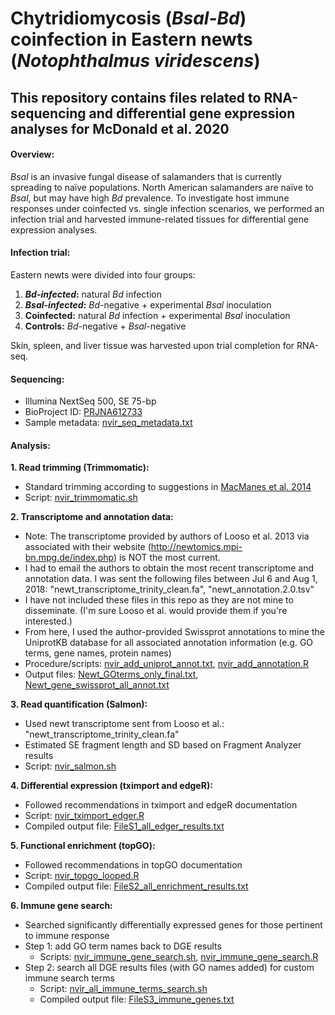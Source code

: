 # Chytridiomycosis (*Bsal-Bd*) coinfection in Eastern newts (*Notophthalmus viridescens*)

## This repository contains files related to RNA-sequencing and differential gene expression analyses for McDonald et al. 2020

#### Overview:
*Bsal* is an invasive fungal disease of salamanders that is currently spreading to naïve populations. North American salamanders are naïve to *Bsal*, but may have high *Bd* prevalence. To investigate host immune responses under coinfected vs. single infection scenarios, we performed an infection trial and harvested immune-related tissues for differential gene expression analyses.

#### Infection trial:
Eastern newts were divided into four groups:
1. __*Bd-infected*:__  natural *Bd* infection
1. __*Bsal-infected*:__  *Bd*-negative + experimental *Bsal* inoculation
1. __Coinfected:__  natural *Bd* infection + experimental *Bsal* inoculation
1. __Controls:__  *Bd*-negative + *Bsal*-negative

Skin, spleen, and liver tissue was harvested upon trial completion for RNA-seq.

#### Sequencing:
- Illumina NextSeq 500, SE 75-bp
- BioProject ID: [PRJNA612733](http://www.ncbi.nlm.nih.gov/bioproject/612733)
- Sample metadata: [nvir_seq_metadata.txt](data/nvir_seq_metadata.txt)

#### Analysis:
__1. Read trimming (Trimmomatic):__
- Standard trimming according to suggestions in [MacManes et al. 2014](https://www.frontiersin.org/articles/10.3389/fgene.2014.00013/full)
- Script: [nvir_trimmomatic.sh](/pipelines_scripts/nvir_trimmomatic.sh)

__2. Transcriptome and annotation data:__
- Note: The transcriptome provided by authors of Looso et al. 2013 via associated with their website (http://newtomics.mpi-bn.mpg.de/index.php) is NOT the most current.
- I had to email the authors to obtain the most recent transcriptome and annotation data. I was sent the following files between Jul 6 and Aug 1, 2018: "newt_transcriptome_trinity_clean.fa", "newt_annotation.2.0.tsv"
- I have not included these files in this repo as they are not mine to disseminate. (I'm sure Looso et al. would provide them if you're interested.)
- From here, I used the author-provided Swissprot annotations to mine the UniprotKB database for all associated annotation information (e.g. GO terms, gene names, protein names)
- Procedure/scripts: [nvir_add_uniprot_annot.txt](/pipelines_scripts/nvir_add_uniprot_annot.txt), [nvir_add_annotation.R](/pipelines_scripts/nvir_add_annotation.R)
- Output files: [Newt_GOterms_only_final.txt](/data/Newt_GOterms_only_final.txt), [Newt_gene_swissprot_all_annot.txt](/data/Newt_gene_swissprot_all_annot.txt)

__3. Read quantification (Salmon):__
- Used newt transcriptome sent from Looso et al.: "newt_transcriptome_trinity_clean.fa"
- Estimated SE fragment length and SD based on Fragment Analyzer results
- Script: [nvir_salmon.sh](/pipelines_scripts/nvir_salmon.sh)

__4. Differential expression (tximport and edgeR):__
- Followed recommendations in tximport and edgeR documentation
- Script: [nvir_tximport_edger.R](/pipelines_scripts/nvir_tximport_edger.R)
- Compiled output file: [FileS1_all_edger_results.txt](/results/FileS1_all_edger_results.txt)

__5. Functional enrichment (topGO):__
- Followed recommendations in topGO documentation
- Script: [nvir_topgo_looped.R](/pipelines_scripts/nvir_topgo_looped.R)
- Compiled output file: [FileS2_all_enrichment_results.txt](/results/FileS2_all_enrichment_results.txt)

__6. Immune gene search:__
- Searched significantly differentially expressed genes for those pertinent to immune response
- Step 1: add GO term names back to DGE results
    - Scripts: [nvir_immune_gene_search.sh](/pipelines_scripts/nvir_immune_gene_search.sh), [nvir_immune_gene_search.R](/pipelines_scripts/nvir_immune_gene_search.R)
- Step 2: search all DGE results files (with GO names added) for custom immune search terms
    - Script: [nvir_all_immune_terms_search.sh](/pipelines_scripts/nvir_all_immune_terms_search.sh)
    - Compiled output file: [FileS3_immune_genes.txt](/results/FileS3_immune_genes.txt)
